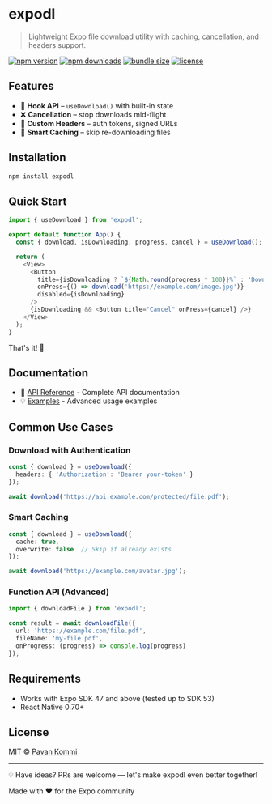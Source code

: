 # expodl

> Lightweight Expo file download utility with caching, cancellation, and headers support.

[![npm version](https://badge.fury.io/js/expodl.svg)](https://www.npmjs.com/package/expodl)
[![npm downloads](https://img.shields.io/npm/dm/expodl.svg)](https://www.npmjs.com/package/expodl)
[![bundle size](https://img.shields.io/bundlephobia/minzip/expodl)](https://bundlephobia.com/package/expodl)
[![license](https://img.shields.io/npm/l/expodl.svg)](https://github.com/pavankommi/expodl/blob/main/LICENSE)

## Features

- 🎣 **Hook API** – `useDownload()` with built-in state
- ❌ **Cancellation** – stop downloads mid-flight
- 🔐 **Custom Headers** – auth tokens, signed URLs
- 💾 **Smart Caching** – skip re-downloading files

## Installation

```sh
npm install expodl
```

## Quick Start

```typescript
import { useDownload } from 'expodl';

export default function App() {
  const { download, isDownloading, progress, cancel } = useDownload();

  return (
    <View>
      <Button
        title={isDownloading ? `${Math.round(progress * 100)}%` : 'Download'}
        onPress={() => download('https://example.com/image.jpg')}
        disabled={isDownloading}
      />
      {isDownloading && <Button title="Cancel" onPress={cancel} />}
    </View>
  );
}
```

That's it! 🎉

## Documentation

- 📖 [API Reference](./docs/api.md) - Complete API documentation
- 💡 [Examples](./docs/examples.md) - Advanced usage examples

## Common Use Cases

### Download with Authentication

```typescript
const { download } = useDownload({
  headers: { 'Authorization': 'Bearer your-token' }
});

await download('https://api.example.com/protected/file.pdf');
```

### Smart Caching

```typescript
const { download } = useDownload({
  cache: true,
  overwrite: false  // Skip if already exists
});

await download('https://example.com/avatar.jpg');
```

### Function API (Advanced)

```typescript
import { downloadFile } from 'expodl';

const result = await downloadFile({
  url: 'https://example.com/file.pdf',
  fileName: 'my-file.pdf',
  onProgress: (progress) => console.log(progress)
});
```


## Requirements

- Works with Expo SDK 47 and above (tested up to SDK 53)
- React Native 0.70+

## License

MIT © [Pavan Kommi](https://github.com/pavankommi)

---

💡 Have ideas? PRs are welcome — let's make expodl even better together!

Made with ❤️ for the Expo community
